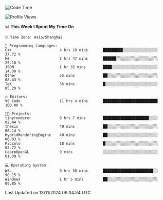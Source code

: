 <!--START_SECTION:waka-->
![Code Time](http://img.shields.io/badge/Code%20Time-2%2C128%20hrs%2049%20mins-blue)

![Profile Views](http://img.shields.io/badge/Profile%20Views-2-blue)

📊 **This Week I Spent My Time On** 

```text
🕑︎ Time Zone: Asia/Shanghai

💬 Programming Languages: 
C++                      4 hrs 10 mins       █████████░░░░░░░░░░░░░░░░   37.72 % 
F#                       2 hrs 47 mins       ██████░░░░░░░░░░░░░░░░░░░   25.18 % 
JSON                     1 hr 35 mins        ████░░░░░░░░░░░░░░░░░░░░░   14.39 % 
Other                    55 mins             ██░░░░░░░░░░░░░░░░░░░░░░░   08.43 % 
TeX                      35 mins             █░░░░░░░░░░░░░░░░░░░░░░░░   05.29 % 

🔥 Editors: 
VS Code                  11 hrs 4 mins       █████████████████████████   100.00 % 

🐱‍💻 Projects: 
tinyrenderer             9 hrs 7 mins        █████████████████████░░░░   82.44 % 
thesis                   40 mins             ██░░░░░░░░░░░░░░░░░░░░░░░   06.14 % 
HybridRenderingEngine    40 mins             ██░░░░░░░░░░░░░░░░░░░░░░░   06.03 % 
Piccolo                  18 mins             █░░░░░░░░░░░░░░░░░░░░░░░░   02.72 % 
LearnOpenGL              9 mins              ░░░░░░░░░░░░░░░░░░░░░░░░░   01.39 % 

💻 Operating System: 
WSL                      9 hrs 58 mins       ███████████████████████░░   90.15 % 
Windows                  1 hr 5 mins         ██░░░░░░░░░░░░░░░░░░░░░░░   09.85 % 
```


 Last Updated on 13/11/2024 09:34:34 UTC
<!--END_SECTION:waka-->
